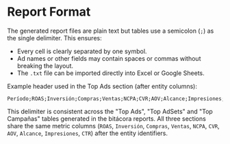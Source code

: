 # Report Format

The generated report files are plain text but tables use a semicolon (`;`) as the single delimiter. This ensures:

- Every cell is clearly separated by one symbol.
- Ad names or other fields may contain spaces or commas without breaking the layout.
- The `.txt` file can be imported directly into Excel or Google Sheets.

Example header used in the Top Ads section (after entity columns):

```
Período;ROAS;Inversión;Compras;Ventas;NCPA;CVR;AOV;Alcance;Impresiones;CTR
```

This delimiter is consistent across the "Top Ads", "Top AdSets" and "Top Campañas" tables generated in the bitácora reports. All three sections share the same metric columns (`ROAS`, `Inversión`, `Compras`, `Ventas`, `NCPA`, `CVR`, `AOV`, `Alcance`, `Impresiones`, `CTR`) after the entity identifiers.
